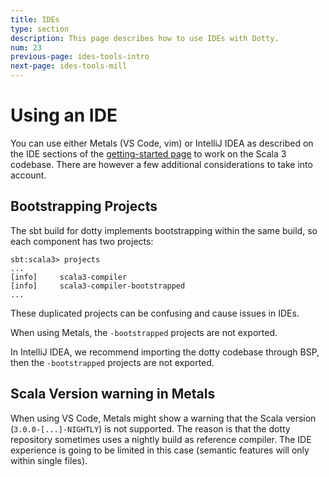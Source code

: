 ```yaml
---
title: IDEs
type: section
description: This page describes how to use IDEs with Dotty.
num: 23
previous-page: ides-tools-intro
next-page: ides-tools-mill
---
```


# Using an IDE

You can use either Metals (VS Code, vim) or IntelliJ IDEA as described on the
IDE sections of the [getting-started page](https://docs.scala-lang.org/scala3/getting-started.html) to work
on the Scala 3 codebase. There are however a few additional considerations to take into account.


## Bootstrapping Projects

The sbt build for dotty implements bootstrapping within the same build, so each component has
two projects:

```
sbt:scala3> projects
...
[info] 	   scala3-compiler
[info] 	   scala3-compiler-bootstrapped
...
```

These duplicated projects can be confusing and cause issues in IDEs.

When using Metals, the `-bootstrapped` projects are not exported.

In IntelliJ IDEA, we recommend importing the dotty codebase through BSP, then the `-bootstrapped`
projects are not exported.


## Scala Version warning in Metals

When using VS Code, Metals might show a warning that the Scala version (`3.0.0-[...]-NIGHTLY`)
is not supported. The reason is that the dotty repository sometimes uses a nightly build as
reference compiler. The IDE experience is going to be limited in this case (semantic features will
only within single files).
